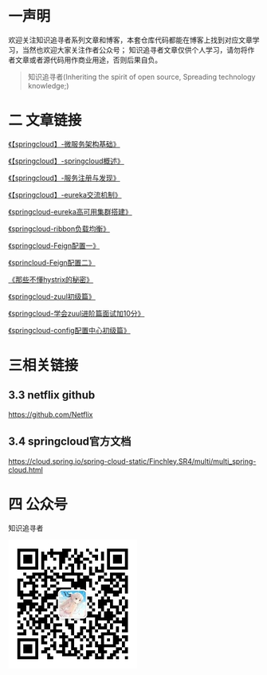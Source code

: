 
# 一声明
欢迎关注知识追寻者系列文章和博客，本套仓库代码都能在博客上找到对应文章学习，当然也欢迎大家关注作者公众号；
知识追寻者文章仅供个人学习，请勿将作者文章或者源代码用作商业用途，否则后果自负。

>知识追寻者(Inheriting the spirit of open source, Spreading technology knowledge;)

# 二 文章链接

[《【springcloud】-微服务架构基础》](http://mp.weixin.qq.com/s?__biz=MjM5Mzc4MDQ3OA==&mid=2247484270&idx=1&sn=b752bf056a77fbfb8a841fdab18ea3f7&chksm=a69084ff91e70de9877e8ab28fb3d19edd8947727a83b72a89a36a1fd128841202bd8e121276&scene=21#wechat_redirect)

[《【springcloud】-springcloud概述》](http://mp.weixin.qq.com/s?__biz=MjM5Mzc4MDQ3OA==&mid=2247484275&idx=1&sn=ed8a15ad24b7052bebb553fcfccc2f5e&chksm=a69084e291e70df49fb1f20a35db5f42a3fc5c48ff40b49da67f43b8708ce793fd6ea635b5c6&scene=21#wechat_redirect)

[《【springcloud】-服务注册与发现》](http://mp.weixin.qq.com/s?__biz=MjM5Mzc4MDQ3OA==&mid=2247484286&idx=1&sn=65b0b48856182d7e446b30608b64687a&chksm=a69084ef91e70df92d8dc26064dd2fb8860f2c2d170aac0d4943712833385fdef908284e5d36&scene=21#wechat_redirect)

[《【springcloud】-eureka交流机制》](http://mp.weixin.qq.com/s?__biz=MjM5Mzc4MDQ3OA==&mid=2247484302&idx=1&sn=98e953b0e0c969f4e34dc177cadd27e6&chksm=a690841f91e70d09fa2a680e3568118eb5b777b9e6b9e0568b318f992b92ec9dfbcd4cefa992&scene=21#wechat_redirect)

[《springcloud-eureka高可用集群搭建》](http://mp.weixin.qq.com/s?__biz=MjM5Mzc4MDQ3OA==&mid=2247484316&idx=1&sn=57b99d42cb700e246fbdfbbd2dfa9e23&chksm=a690840d91e70d1b976bd867a5e0b8759f33c87333a223d8c4c07c5e5f504394d1680e369e9e&scene=21#wechat_redirect)

[《springcloud-ribbon负载均衡》](http://mp.weixin.qq.com/s?__biz=MjM5Mzc4MDQ3OA==&mid=2247484321&idx=1&sn=bd26d924295c9e08e93c7d525aab3894&chksm=a690843091e70d261c3e64a4dcd8d2c06e90829500c82733b5aeb6099e1ef9eddf9bb6d3ae97&scene=21#wechat_redirect)

[《springcloud-Feign配置一》](http://mp.weixin.qq.com/s?__biz=MjM5Mzc4MDQ3OA==&mid=2247484330&idx=1&sn=b4931db693b87292cc50365277e39ae0&chksm=a690843b91e70d2ddb0eee1099c0da0f1f2967f37592293b3f551e3924a3f7a88908812a8b9b&scene=21#wechat_redirect)

[《sprincloud-Feign配置二》](http://mp.weixin.qq.com/s?__biz=MjM5Mzc4MDQ3OA==&mid=2247484334&idx=1&sn=dce671b892a75f84ffc9e8ac82611d81&chksm=a690843f91e70d29d4055338f538aefcccac30163439642e304b918efffd820379d94870ccef&scene=21#wechat_redirect)

[《那些不懂hystrix的秘密》](http://mp.weixin.qq.com/s?__biz=MjM5Mzc4MDQ3OA==&mid=2247484373&idx=1&sn=c80dd7b8d699184f06463ce9d511f97a&chksm=a690844491e70d524216a2aed3d70df1ef9a933de7780b22e178b6ed36cfc87e8e9221e1608d&scene=21#wechat_redirect)

[《springcloud-zuul初级篇》](http://mp.weixin.qq.com/s?__biz=MjM5Mzc4MDQ3OA==&mid=2247484405&idx=1&sn=879ede078704db05c7c4dd8ce683b43f&chksm=a690846491e70d722fb6ad4d9c2862c74d7de2e3b03762492ae7da16d723e03a52e37e11d65c&scene=21#wechat_redirect)

[《springcloud-学会zuul进阶篇面试加10分》](http://mp.weixin.qq.com/s?__biz=MjM5Mzc4MDQ3OA==&mid=2247484418&idx=1&sn=d3472eebfe51aa719de85f762bd9bb59&chksm=a690839391e70a853a1da761d47dc9f0c116caa70348d8487ad3569dcbbb2939d40a29462505&scene=21#wechat_redirect)

[《springcloud-config配置中心初级篇》](http://mp.weixin.qq.com/s?__biz=MjM5Mzc4MDQ3OA==&mid=2247484469&idx=2&sn=f375889856f14a8e3de9684e861216f8&chksm=a69083a491e70ab2bfb543081839ff11bc33863a7d26389e5031cb26911931d1b3aa7f9bba62&scene=21#wechat_redirect)


# 三相关链接

## 3.3 netflix github
https://github.com/Netflix

## 3.4 springcloud官方文档
https://cloud.spring.io/spring-cloud-static/Finchley.SR4/multi/multi_spring-cloud.html

# 四 公众号

知识追寻者

![](zszxz/zszxz.jpg)